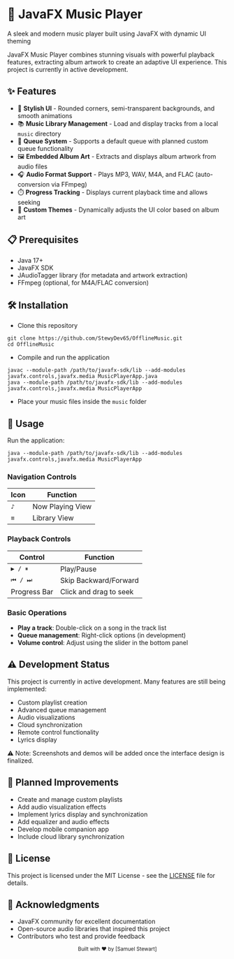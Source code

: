# 🎵 JavaFX Music Player
A sleek and modern music player built using JavaFX with dynamic UI theming

JavaFX Music Player combines stunning visuals with powerful playback features, extracting album artwork to create an adaptive UI experience. This project is currently in active development.

## ✨ Features
* 🎨 **Stylish UI** - Rounded corners, semi-transparent backgrounds, and smooth animations
* 📚 **Music Library Management** - Load and display tracks from a local `music` directory
* 🔄 **Queue System** - Supports a default queue with planned custom queue functionality
* 🖼️ **Embedded Album Art** - Extracts and displays album artwork from audio files
* 🎧 **Audio Format Support** - Plays MP3, WAV, M4A, and FLAC (auto-conversion via FFmpeg)
* ⏱️ **Progress Tracking** - Displays current playback time and allows seeking
* 🌈 **Custom Themes** - Dynamically adjusts the UI color based on album art

## 📋 Prerequisites
* Java 17+
* JavaFX SDK
* JAudioTagger library (for metadata and artwork extraction)
* FFmpeg (optional, for M4A/FLAC conversion)

## 🛠️ Installation
* Clone this repository

```
git clone https://github.com/StewyDev65/OfflineMusic.git
cd OfflineMusic
```

* Compile and run the application

```
javac --module-path /path/to/javafx-sdk/lib --add-modules javafx.controls,javafx.media MusicPlayerApp.java
java --module-path /path/to/javafx-sdk/lib --add-modules javafx.controls,javafx.media MusicPlayerApp
```

* Place your music files inside the `music` folder

## 🚀 Usage
Run the application:

```
java --module-path /path/to/javafx-sdk/lib --add-modules javafx.controls,javafx.media MusicPlayerApp
```

### Navigation Controls
Icon | Function
---- | --------
`♪` | Now Playing View
`≡` | Library View

### Playback Controls
Control | Function
------- | --------
`▶ / ⏸` | Play/Pause
`⏮ / ⏭` | Skip Backward/Forward
Progress Bar | Click and drag to seek

### Basic Operations
* **Play a track**: Double-click on a song in the track list
* **Queue management**: Right-click options (in development)
* **Volume control**: Adjust using the slider in the bottom panel

## ⚠️ Development Status
This project is currently in active development. Many features are still being implemented:

* Custom playlist creation
* Advanced queue management
* Audio visualizations
* Cloud synchronization
* Remote control functionality
* Lyrics display

⚠️ Note: Screenshots and demos will be added once the interface design is finalized.

## 🔮 Planned Improvements
* Create and manage custom playlists
* Add audio visualization effects
* Implement lyrics display and synchronization
* Add equalizer and audio effects
* Develop mobile companion app
* Include cloud library synchronization

## 📝 License
This project is licensed under the MIT License - see the [LICENSE](LICENSE.md) file for details.

## 🙏 Acknowledgments
* JavaFX community for excellent documentation
* Open-source audio libraries that inspired this project
* Contributors who test and provide feedback

<div align="center">
  <sub>Built with ❤️ by [Samuel Stewart]</sub>
</div>